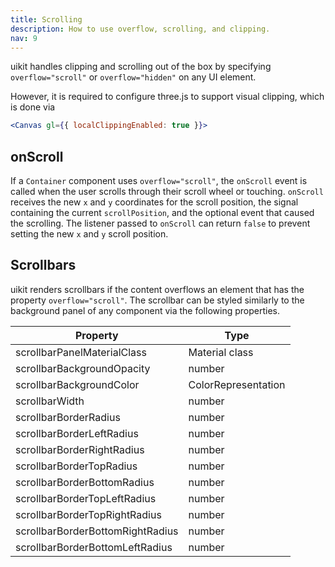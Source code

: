 ```yaml
---
title: Scrolling
description: How to use overflow, scrolling, and clipping.
nav: 9
---
```


uikit handles clipping and scrolling out of the box by specifying `overflow="scroll"` or `overflow="hidden"` on any UI element.

However, it is required to configure three.js to support visual clipping, which is done via

```jsx
<Canvas gl={{ localClippingEnabled: true }}>
```

## onScroll

If a `Container` component uses `overflow="scroll"`, the `onScroll` event is called when the user scrolls through their scroll wheel or touching. `onScroll` receives the new `x` and `y` coordinates for the scroll position, the signal containing the current `scrollPosition`, and the optional event that caused the scrolling. The listener passed to `onScroll` can return `false` to prevent setting the new `x` and `y` scroll position.

## Scrollbars

uikit renders scrollbars if the content overflows an element that has the property `overflow="scroll"`. The scrollbar can be styled similarly to the background panel of any component via the following properties.

| Property                         | Type                |
| -------------------------------- | ------------------- |
| scrollbarPanelMaterialClass      | Material class      |
| scrollbarBackgroundOpacity       | number              |
| scrollbarBackgroundColor         | ColorRepresentation |
| scrollbarWidth                   | number              |
| scrollbarBorderRadius            | number              |
| scrollbarBorderLeftRadius        | number              |
| scrollbarBorderRightRadius       | number              |
| scrollbarBorderTopRadius         | number              |
| scrollbarBorderBottomRadius      | number              |
| scrollbarBorderTopLeftRadius     | number              |
| scrollbarBorderTopRightRadius    | number              |
| scrollbarBorderBottomRightRadius | number              |
| scrollbarBorderBottomLeftRadius  | number              |
